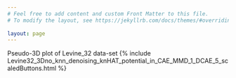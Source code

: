 ```yaml
---
# Feel free to add content and custom Front Matter to this file.
# To modify the layout, see https://jekyllrb.com/docs/themes/#overriding-theme-defaults
  
layout: page
---
```

Pseudo-3D plot of Levine_32 data-set 
{% include Levine32_3Dno_knn_denoising_knHAT_potential_in_CAE_MMD_1_DCAE_5_scaledButtons.html %}
